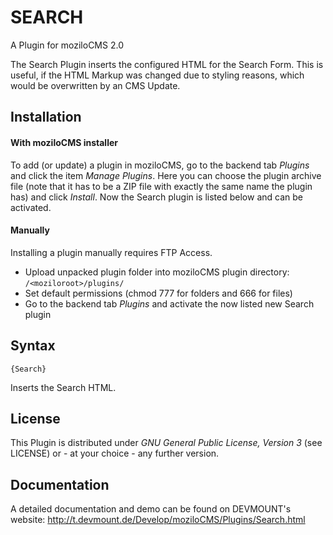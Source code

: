 SEARCH
======

A Plugin for moziloCMS 2.0

The Search Plugin inserts the configured HTML for the Search Form. This is useful, if the HTML Markup was changed due to styling reasons, which would be overwritten by an CMS Update.

## Installation
#### With moziloCMS installer
To add (or update) a plugin in moziloCMS, go to the backend tab *Plugins* and click the item *Manage Plugins*. Here you can choose the plugin archive file (note that it has to be a ZIP file with exactly the same name the plugin has) and click *Install*. Now the Search plugin is listed below and can be activated.

#### Manually
Installing a plugin manually requires FTP Access.
- Upload unpacked plugin folder into moziloCMS plugin directory: ```/<moziloroot>/plugins/```
- Set default permissions (chmod 777 for folders and 666 for files)
- Go to the backend tab *Plugins* and activate the now listed new Search plugin

## Syntax
```
{Search}
```
Inserts the Search HTML.

## License
This Plugin is distributed under *GNU General Public License, Version 3* (see LICENSE) or - at your choice - any further version.

## Documentation
A detailed documentation and demo can be found on DEVMOUNT's website:
http://t.devmount.de/Develop/moziloCMS/Plugins/Search.html
